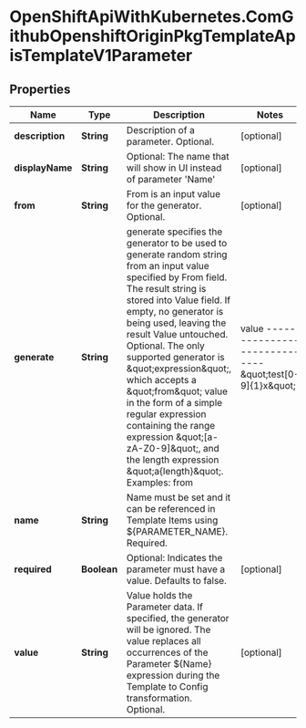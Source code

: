 # OpenShiftApiWithKubernetes.ComGithubOpenshiftOriginPkgTemplateApisTemplateV1Parameter

## Properties
Name | Type | Description | Notes
------------ | ------------- | ------------- | -------------
**description** | **String** | Description of a parameter. Optional. | [optional] 
**displayName** | **String** | Optional: The name that will show in UI instead of parameter &#39;Name&#39; | [optional] 
**from** | **String** | From is an input value for the generator. Optional. | [optional] 
**generate** | **String** | generate specifies the generator to be used to generate random string from an input value specified by From field. The result string is stored into Value field. If empty, no generator is being used, leaving the result Value untouched. Optional.  The only supported generator is \&quot;expression\&quot;, which accepts a \&quot;from\&quot; value in the form of a simple regular expression containing the range expression \&quot;[a-zA-Z0-9]\&quot;, and the length expression \&quot;a{length}\&quot;.  Examples:  from             | value ----------------------------- \&quot;test[0-9]{1}x\&quot;  | \&quot;test7x\&quot; \&quot;[0-1]{8}\&quot;       | \&quot;01001100\&quot; \&quot;0x[A-F0-9]{4}\&quot;  | \&quot;0xB3AF\&quot; \&quot;[a-zA-Z0-9]{8}\&quot; | \&quot;hW4yQU5i\&quot; | [optional] 
**name** | **String** | Name must be set and it can be referenced in Template Items using ${PARAMETER_NAME}. Required. | 
**required** | **Boolean** | Optional: Indicates the parameter must have a value.  Defaults to false. | [optional] 
**value** | **String** | Value holds the Parameter data. If specified, the generator will be ignored. The value replaces all occurrences of the Parameter ${Name} expression during the Template to Config transformation. Optional. | [optional] 


